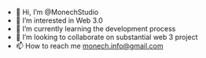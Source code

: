- 👋 Hi, I’m @MonechStudio
- 👀 I’m interested in Web 3.0
- 🌱 I’m currently learning the development process
- 💞️ I’m looking to collaborate on substantial web 3 project
- 📫 How to reach me monech.info@gmail.com

<!---
Monechinfo/Monechinfo is a ✨ special ✨ repository because its `README.md` (this file) appears on your GitHub profile.
You can click the Preview link to take a look at your changes.
--->
